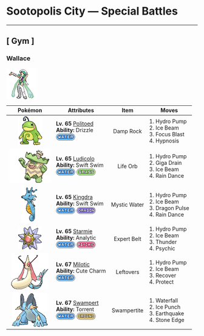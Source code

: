 # Sootopolis City — Special Battles

---

## [ Gym ]


### Wallace

![Wallace](../../assets/important_trainers/wallace.png "Wallace")

| Pokémon | Attributes | Item | Moves |
|:-------:|------------|:----:|-------|
| ![Politoed](../../assets/sprites/politoed/front.gif "Politoed: The curled hair on Politoed’s head is proof of its status as a king. It is said that the longer and more curled the hair, the more respect this Pokémon earns from its peers.") | **Lv. 65** [Politoed](../../pokemon/politoed.md)<br>**Ability:** Drizzle<br>![water](../../assets/types/water.png) | Damp Rock | 1. Hydro Pump<br>2. Ice Beam<br>3. Focus Blast<br>4. Hypnosis |
| ![Ludicolo](../../assets/sprites/ludicolo/front.gif "Ludicolo: Upon hearing an upbeat and cheerful rhythm, the cells in Ludicolo’s body become very energetic and active. Even in battle, this Pokémon will exhibit an amazing amount of power.") | **Lv. 65** [Ludicolo](../../pokemon/ludicolo.md)<br>**Ability:** Swift Swim<br>![water](../../assets/types/water.png) ![grass](../../assets/types/grass.png) | Life Orb | 1. Hydro Pump<br>2. Giga Drain<br>3. Ice Beam<br>4. Rain Dance |
| ![Kingdra](../../assets/sprites/kingdra/front.gif "Kingdra: Kingdra sleeps on the seafloor where it is otherwise devoid of life. When a storm arrives, the Pokémon is said to awaken and wander about in search of prey.") | **Lv. 65** [Kingdra](../../pokemon/kingdra.md)<br>**Ability:** Swift Swim<br>![water](../../assets/types/water.png) ![dragon](../../assets/types/dragon.png) | Mystic Water | 1. Hydro Pump<br>2. Ice Beam<br>3. Dragon Pulse<br>4. Rain Dance |
| ![Starmie](../../assets/sprites/starmie/front.gif "Starmie: Starmie swims through water by spinning its star-shaped body as if it were a propeller on a ship. The core at the center of this Pokémon’s body glows in seven colors.") | **Lv. 65** [Starmie](../../pokemon/starmie.md)<br>**Ability:** Analytic<br>![water](../../assets/types/water.png) ![psychic](../../assets/types/psychic.png) | Expert Belt | 1. Hydro Pump<br>2. Ice Beam<br>3. Thunder<br>4. Psychic |
| ![Milotic](../../assets/sprites/milotic/front.gif "Milotic: Milotic live at the bottom of large lakes. When this Pokémon’s body glows a vivid pink, it releases a pulsing wave of energy that brings soothing calm to troubled hearts.") | **Lv. 67** [Milotic](../../pokemon/milotic.md)<br>**Ability:** Cute Charm<br>![water](../../assets/types/water.png) | Leftovers | 1. Hydro Pump<br>2. Ice Beam<br>3. Recover<br>4. Protect |
| ![Swampert](../../assets/sprites/swampert/front.gif "Swampert: Swampert predicts storms by sensing subtle differences in the sounds of waves and tidal winds with its fins. If a storm is approaching, it piles up boulders to protect itself.") | **Lv. 67** [Swampert](../../pokemon/swampert.md)<br>**Ability:** Torrent<br>![water](../../assets/types/water.png) ![ground](../../assets/types/ground.png) | Swampertite | 1. Waterfall<br>2. Ice Punch<br>3. Earthquake<br>4. Stone Edge |

